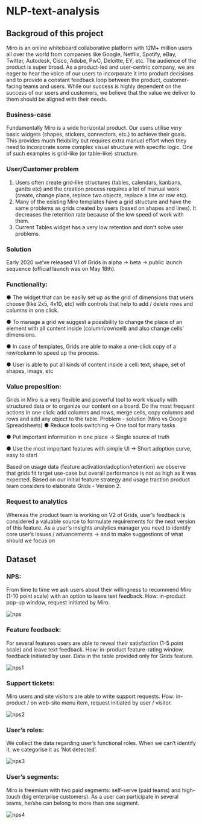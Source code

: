 # NLP-text-analysis

## Backgroud of this project
Miro is an online whiteboard collaborative platform with 12M+ million users all over the world
from companies like Google, Netflix, Spotify, eBay, Twitter, Autodesk, Cisco, Adobe, PwC,
Deloitte, EY, etc.
The audience of the product is super broad. As a product-led and user-centric company, we are
eager to hear the voice of our users to incorporate it into product decisions and to provide a
constant feedback loop between the product, customer-facing teams and users. While our
success is highly dependent on the success of our users and customers, we believe that the
value we deliver to them should be aligned with their needs.

### Business-case
Fundamentally Miro is a wide horizontal product. Our users utilise very basic widgets (shapes,
stickers, connectors, etc.) to achieve their goals. This provides much flexibility but requires extra
manual effort when they need to incorporate some complex visual structure with specific logic.
One of such examples is grid-like (or table-like) structure.

### User/Customer problem
1. Users often create grid-like structures (tables, calendars, kanbans, gantts etc) and the
creation process requires a lot of manual work (create, change place, replace two
objects, replace a line or row etc).
2. Many of the existing Miro templates have a grid structure and have the same problems
as grids created by users (based on shapes and lines). It decreases the retention rate
because of the low speed of work with them.
3. Current Tables widget has a very low retention and don’t solve user problems.

### Solution
Early 2020 we’ve released V1 of Grids in alpha -> beta -> public launch sequence (official
launch was on May 18th).

### Functionality:
● The widget that can be easily set up as the grid of dimensions that users choose (like
2x5, 4x10, etc) with controls that help to add / delete rows and columns in one click.

● To manage a grid we suggest a possibility to change the place of an element with all
content inside (column\row\cell) and also change cells' dimensions.

● In case of templates, Grids are able to make a one-click copy of a row/column to speed
up the process.

● User is able to put all kinds of content inside a cell: text, shape, set of shapes, image, etc

### Value proposition:
Grids in Miro is a very flexible and powerful tool to work visually with structured data or to
organize our content on a board.
Do the most frequent actions in one click: add columns and rows, merge cells, copy columns
and rows and add any object to the table.
Problem - solution (Miro vs Google Spreadsheets)
● Reduce tools switching → One tool for many tasks

● Put important information in one place → Single source of truth

● Use the most important features with simple UI → Short adoption curve, easy to start

Based on usage data (feature activation/adoption/retention) we observe that grids fit target
use-case but overall performance is not as high as it was expected. Based on our initial feature
strategy and usage traction product team considers to elaborate Grids - Version 2.


### Request to analytics
Whereas the product team is working on V2 of Grids, user’s feedback is considered a
valuable source to formulate requirements for the next version of this feature. As a user's
insights analytics manager you need to identify core user’s issues / advancements -> and to
make suggestions of what should we focus on 

## Dataset
### NPS:
From time to time we ask users about their willingness to recommend Miro (1-10 point scale)
with an option to leave text feedback. How: in-product pop-up window, request initiated by Miro.

![nps](https://user-images.githubusercontent.com/36822899/108904736-2b73b880-761f-11eb-92a2-1dae5be67cfe.JPG)

### Feature feedback:
For several features users are able to reveal their satisfaction (1-5 point scale) and leave text
feedback. How: in-product feature-rating window, feedback initiated by user. Data in the table
provided only for Grids feature.

![nps1](https://user-images.githubusercontent.com/36822899/108905021-7ab9e900-761f-11eb-8ab6-0b8c51009da6.JPG)

### Support tickets:
Miro users and site visitors are able to write support requests. How: in-product / on web-site
menu item, request initiated by user / visitor.

![nps2](https://user-images.githubusercontent.com/36822899/108905097-9624f400-761f-11eb-8e38-0da8f37c6ef9.JPG)

### User’s roles:
We collect the data regarding user’s functional roles. When we can’t identify it, we categorise it
as ‘Not detected’.

![nps3](https://user-images.githubusercontent.com/36822899/109062267-fda67680-76e7-11eb-8fcf-a5058a6d60d3.JPG)

### User’s segments:
Miro is freemium with two paid segments: self-serve (paid teams) and high-touch (big enterprise
customers). As a user can participate in several teams, he/she can belong to more than one
segment.

![nps4](https://user-images.githubusercontent.com/36822899/109062293-07c87500-76e8-11eb-87b5-2b65bf27f35b.JPG)
